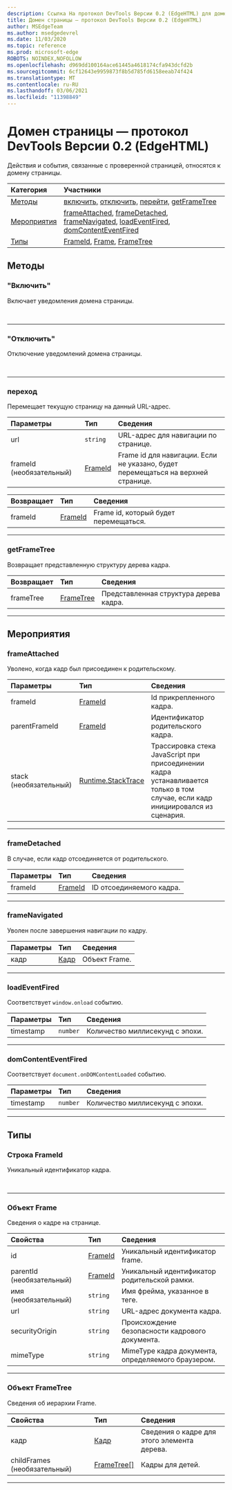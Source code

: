 ```yaml
---
description: Ссылка На протокол DevTools Версии 0.2 (EdgeHTML) для домена Страницы. Действия и события, связанные с проверенной страницей, относятся к домену страницы.
title: Домен страницы — протокол DevTools Версии 0.2 (EdgeHTML)
author: MSEdgeTeam
ms.author: msedgedevrel
ms.date: 11/03/2020
ms.topic: reference
ms.prod: microsoft-edge
ROBOTS: NOINDEX,NOFOLLOW
ms.openlocfilehash: d969dd100164ace61445a4618174cfa943dcfd2b
ms.sourcegitcommit: 6cf12643e9959873f8b5d785fd6158eeab74f424
ms.translationtype: MT
ms.contentlocale: ru-RU
ms.lasthandoff: 03/06/2021
ms.locfileid: "11398849"
---
```

# <a name="page-domain---devtools-protocol-version-02-edgehtml"></a>Домен страницы — протокол DevTools Версии 0.2 (EdgeHTML)  

Действия и события, связанные с проверенной страницей, относятся к домену страницы.  

| Категория | Участники |  
|:--- |:--- |  
| [Методы](#methods) | [включить,](#enable) [отключить,](#disable) [перейти,](#navigate) [getFrameTree](#getframetree) |  
| [Мероприятия](#events) | [frameAttached](#frameattached), [frameDetached](#framedetached), [frameNavigated](#framenavigated), [loadEventFired](#loadeventfired), [domContentEventFired](#domcontenteventfired) |  
| [Типы](#types) | [FrameId](#frameid), [Frame](#frame), [FrameTree](#frametree) |  

## <a name="methods"></a>Методы  

### <a name="enable"></a>"Включить"  

Включает уведомления домена страницы.  

&nbsp;  

---  

### <a name="disable"></a>"Отключить"   

Отключение уведомлений домена страницы.  

&nbsp;  

---  

### <a name="navigate"></a>переход  

Перемещает текущую страницу на данный URL-адрес.  

| Параметры | Тип | Сведения |  
|:--- |:--- |:--- |  
| url | `string` | URL-адрес для навигации по странице. |  
| frameId \(необязательный\) | [FrameId](#frameid) | Frame id для навигации.  Если не указано, будет перемещаться на верхней странице. |  

| Возвращает | Тип | Сведения |  
|:--- |:--- |:--- |  
| frameId | [FrameId](#frameid) | Frame id, который будет перемещаться. |  

---  

### <a name="getframetree"></a>getFrameTree  

Возвращает представленную структуру дерева кадра.  

| Возвращает | Тип | Сведения |  
|:--- |:--- |:--- |  
| frameTree | [FrameTree](#frametree) | Представленная структура дерева кадра. |  

---  

## <a name="events"></a>Мероприятия  

### <a name="frameattached"></a>frameAttached  

Уволено, когда кадр был присоединен к родительскому.  

| Параметры | Тип | Сведения |  
|:--- |:--- |:--- |  
| frameId | [FrameId](#frameid) | Id прикрепленного кадра. |  
| parentFrameId | [FrameId](#frameid) | Идентификатор родительского кадра. |  
| stack \(необязательный\) | [Runtime.StackTrace](./runtime.md#stacktrace) | Трассировка стека JavaScript при присоединении кадра устанавливается только в том случае, если кадр инициировался из сценария. |  

---  

### <a name="framedetached"></a>frameDetached  

В случае, если кадр отсоединяется от родительского.  

| Параметры | Тип | Сведения |  
|:--- |:--- |:--- |  
| frameId | [FrameId](#frameid) | ID отсоединяемого кадра. |  

---  

### <a name="framenavigated"></a>frameNavigated  

Уволен после завершения навигации по кадру.  

| Параметры | Тип | Сведения |  
|:--- |:--- |:--- |  
| кадр | [Кадр](#frame) | Объект Frame. |  

---  

### <a name="loadeventfired"></a>loadEventFired  

Соответствует `window.onload` событию.  

| Параметры | Тип | Сведения |  
|:--- |:--- |:--- |  
| timestamp | `number` | Количество миллисекунд с эпохи. |  

---  

### <a name="domcontenteventfired"></a>domContentEventFired  

Соответствует `document.onDOMContentLoaded` событию.  

| Параметры | Тип | Сведения |  
|:--- |:--- |:--- |  
| timestamp | `number` | Количество миллисекунд с эпохи. |  

---  

## <a name="types"></a>Типы  

### <a name="frameid-string"></a>Строка FrameId  

<a name="frameid"></a>  

Уникальный идентификатор кадра.  

&nbsp;  

---  

### <a name="frame-object"></a>Объект Frame  

<a name="frame"></a>  

Сведения о кадре на странице.  

| Свойства | Тип | Сведения |  
|:--- |:--- |:--- |  
| id | [FrameId](#frameid) | Уникальный идентификатор frame. |  
| parentId \(необязательный\) | [FrameId](#frameid) | Уникальный идентификатор родительской рамки. |  
| имя \(необязательный\) | `string` | Имя фрейма, указанное в теге. |  
| url | `string` | URL-адрес документа кадра. |  
| securityOrigin | `string` | Происхождение безопасности кадрового документа. |  
| mimeType | `string` | MimeType кадра документа, определяемого браузером. |  

---  

### <a name="frametree-object"></a>Объект FrameTree  

<a name="frametree"></a>  

Сведения об иерархии Frame.  

| Свойства | Тип | Сведения |  
|:--- |:--- |:--- |  
| кадр | [Кадр](#frame) | Сведения о кадре для этого элемента дерева. |  
| childFrames \(необязательный\) | [FrameTree[]](#frametree) | Кадры для детей. |  

---  
